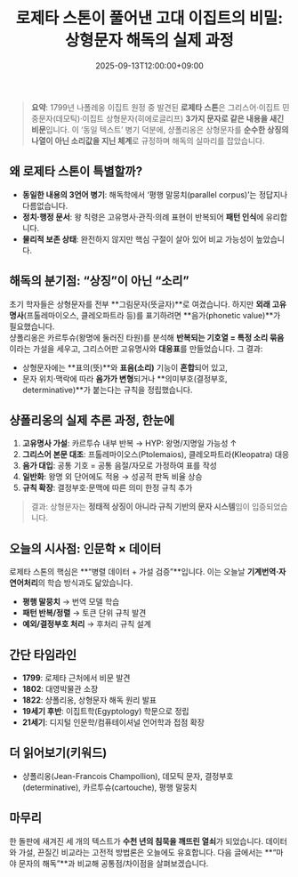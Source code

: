 ﻿---
title: "로제타 스톤이 풀어낸 고대 이집트의 비밀: 상형문자 해독의 실제 과정"
date: 2025-09-13T12:00:00+09:00
draft: false
description: "나폴레옹 원정 중 발견된 로제타 스톤은 어떻게 상형문자의 문을 열었을까? 샹폴리옹의 집요한 추론 과정부터 오늘날 디지털 인문학까지, 해독의 여정을 한 편으로 정리합니다."
tags: ["역사", "고고학", "언어학", "상형문자", "이집트"]
categories: ["세계사"]
keywords: ["로제타 스톤", "샹폴리옹", "히에로글리프", "고대 이집트", "해독"]
cover:
  image: "/images/rosetta-stone/cover.jpg"   # 추후 이미지 추가 시 사용 (없어도 무방)
  alt: "박물관 전시에 놓인 로제타 스톤"
  caption: "로제타 스톤 (모사)"
ShowToc: true
TocOpen: true
---

> **요약**: 1799년 나폴레옹 이집트 원정 중 발견된 **로제타 스톤**은 그리스어·이집트 민중문자(데모틱)·이집트 상형문자(히에로글리프) **3가지 문자로 같은 내용을 새긴 비문**입니다. 이 ‘동일 텍스트’ 병기 덕분에, 샹폴리옹은 상형문자를 **순수한 상징의 나열이 아닌 소리값을 지닌 체계**로 규정하며 해독의 실마리를 잡았습니다.

## 왜 로제타 스톤이 특별할까?
- **동일한 내용의 3언어 병기**: 해독학에서 ‘평행 말뭉치(parallel corpus)’는 정답지나 다름없습니다.  
- **정치·행정 문서**: 왕 칙령은 고유명사·관직·의례 표현이 반복되어 **패턴 인식**에 유리합니다.  
- **물리적 보존 상태**: 완전하지 않지만 핵심 구절이 살아 있어 비교 가능성이 높았습니다.

## 해독의 분기점: “상징”이 아닌 “소리”
초기 학자들은 상형문자를 전부 **그림문자(뜻글자)**로 여겼습니다. 하지만 **외래 고유명사**(프톨레마이오스, 클레오파트라 등)를 표기하려면 **음가(phonetic value)**가 필요했습니다.  
샹폴리옹은 카르투슈(왕명에 둘러진 타원)를 분석해 **반복되는 기호열 = 특정 소리 묶음**이라는 가설을 세우고, 그리스어판 고유명사와 **대응표**를 만들었습니다. 그 결과:
- 상형문자에는 **표의(뜻)**와 **표음(소리)** 기능이 **혼합**되어 있고,  
- 문자 위치·맥락에 따라 **음가가 변형**되거나 **의미부호(결정부호, determinative)**가 붙는다는 규칙을 정립했습니다.

## 샹폴리옹의 실제 추론 과정, 한눈에
1. **고유명사 가설**: 카르투슈 내부 반복 → HYP: 왕명/지명일 가능성 ↑  
2. **그리스어 본문 대조**: 프톨레마이오스(Ptolemaios), 클레오파트라(Kleopatra) 대응  
3. **음가 대입**: 공통 기호 = 공통 음절/자모로 가정하여 표를 작성  
4. **일반화**: 왕명 외 단어에도 적용 → 성공적 판독 비율 상승  
5. **규칙 확장**: 결정부호·문맥에 따른 의미 한정 규칙 추가

> 결과: 상형문자는 **정태적 상징이 아니라 규칙 기반의 문자 시스템**임이 입증되었습니다.

## 오늘의 시사점: 인문학 × 데이터
로제타 스톤의 핵심은 **“병렬 데이터 + 가설 검증”**입니다. 이는 오늘날 **기계번역·자연어처리**의 학습 방식과도 닮았습니다.  
- **평행 말뭉치** → 번역 모델 학습  
- **패턴 반복/정렬** → 토큰 단위 규칙 발견  
- **예외/결정부호 처리** → 후처리 규칙 설계

## 간단 타임라인
- **1799**: 로제타 근처에서 비문 발견  
- **1802**: 대영박물관 소장  
- **1822**: 샹폴리옹, 상형문자 해독 원리 발표  
- **19세기 후반**: 이집트학(Egyptology) 학문으로 정립  
- **21세기**: 디지털 인문학/컴퓨테이셔널 언어학과 접점 확장

## 더 읽어보기(키워드)
- 샹폴리옹(Jean-Francois Champollion), 데모틱 문자, 결정부호(determinative), 카르투슈(cartouche), 평행 말뭉치

## 마무리
한 돌판에 새겨진 세 개의 텍스트가 **수천 년의 침묵을 깨뜨린 열쇠**가 되었습니다. 데이터와 가설, 끈질긴 비교라는 고전적 방법론은 오늘에도 유효합니다. 다음 글에서는 **“마야 문자의 해독”**과 비교해 공통점/차이점을 살펴보겠습니다.

